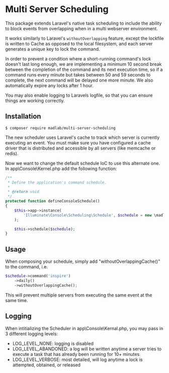 # Multi Server Scheduling

This package extends Laravel's native task scheduling to include the ability to block events from overlapping when in a multi webserver environment.

It works similarly to Laravel's `withoutOverlapping` feature, except the lockfile is written to Cache as opposed to the local filesystem, and each server generates a unique key to lock the command. 

In order to prevent a condition where a short-running command's lock doesn't last long enough, we are implementing a minimum 10 second break between the completion of the command and its next execution time, so if a command runs every minute but takes between 50 and 59 seconds to complete, the next command will be delayed one more minute. We also automatically expire any locks after 1 hour. 

You may also enable logging to Laravels logfile, so that you can ensure things are working correctly. 

## Installation


```
$ composer require madlab/multi-server-scheduling
```

The new scheduler uses Laravel's cache to track which server is currently executing an event. You must make sure you have configured a cache driver that is distributed and accessible by all servers (like memcache or redis).

Now we want to change the default schedule IoC to use this alternate one.  In app\Console\Kernel.php add the following function:

```php
/**
 * Define the application's command schedule.
 *
 * @return void
 */
protected function defineConsoleSchedule()
{
    $this->app->instance(
        'Illuminate\Console\Scheduling\Schedule', $schedule = new \madlab\MultiServerScheduler\Schedule(\madlab\MultiServerScheduler\Schedule::LOG_LEVELABANDONED)
    );

    $this->schedule($schedule);
}
```

## Usage

When composing your schedule, simply add "withoutOverlappingCache()" to the command, i.e.

```php
$schedule->command('inspire')
    ->daily()
    ->withoutOverlappingCache();
```

This will prevent multiple servers from executing the same event at the same time.

## Logging

When intitializing the Scheduler in app\Console\Kernal.php, you may pass in 3 different logging levels:
- LOG_LEVEL_NONE: logging is disabled
- LOG_LEVEL_ABANDONED: a log will be written anytime a server tries to execute a task that has already been running for 10+ minutes
- LOG_LEVEL_VERBOSE: most detailed, will log anytime a lock is attempted, obtained, or released 